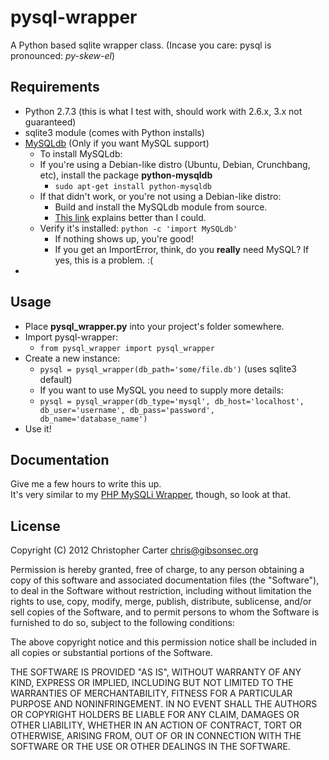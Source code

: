 pysql-wrapper
=============

A Python based sqlite wrapper class. (Incase you care: pysql is pronounced: _py-skew-el_)

Requirements
--
+ Python 2.7.3 (this is what I test with, should work with 2.6.x, 3.x not guaranteed)
+ sqlite3 module (comes with Python installs)
+ [MySQLdb](http://sourceforge.net/projects/mysql-python/) (Only if you want MySQL support)
	+ To install MySQLdb:
	+ If you're using a Debian-like distro (Ubuntu, Debian, Crunchbang, etc), install the package __python-mysqldb__
		+ `sudo apt-get install python-mysqldb`
	+ If that didn't work, or you're not using a Debian-like distro:
		+ Build and install the MySQLdb module from source.
		+ [This link](http://blog.mysqlboy.com/2010/08/installing-mysqldb-python-module.html) explains better than I could.
	+ Verify it's installed: `python -c 'import MySQLdb'`
		+ If nothing shows up, you're good!
		+ If you get an ImportError, think, do you __really__ need MySQL? If yes, this is a problem. :(
+ 


Usage
--
+ Place __pysql_wrapper.py__ into your project's folder somewhere.
+ Import pysql-wrapper:
	+ `from pysql_wrapper import pysql_wrapper`
+ Create a new instance:
	+ `pysql = pysql_wrapper(db_path='some/file.db')` (uses sqlite3 default)
	+ If you want to use MySQL you need to supply more details:
	+ `pysql = pysql_wrapper(db_type='mysql', db_host='localhost', db_user='username', db_pass='password', db_name='database_name')`
+ Use it!

Documentation
--
Give me a few hours to write this up.  
It's very similar to my [PHP MySQLi Wrapper](https://github.com/PigBacon/PHP-MySQLi-Wrapper), though, so look at that.

License
--
Copyright (C) 2012 Christopher Carter <chris@gibsonsec.org>

Permission is hereby granted, free of charge, to any person obtaining a copy of this software and associated documentation files (the "Software"), to deal in the Software without restriction, including without limitation the rights to use, copy, modify, merge, publish, distribute, sublicense, and/or sell copies of the Software, and to permit persons to whom the Software is furnished to do so, subject to the following conditions:

The above copyright notice and this permission notice shall be included in all copies or substantial portions of the Software.

THE SOFTWARE IS PROVIDED "AS IS", WITHOUT WARRANTY OF ANY KIND, EXPRESS OR IMPLIED, INCLUDING BUT NOT LIMITED TO THE WARRANTIES OF MERCHANTABILITY, FITNESS FOR A PARTICULAR PURPOSE AND NONINFRINGEMENT. IN NO EVENT SHALL THE AUTHORS OR COPYRIGHT HOLDERS BE LIABLE FOR ANY CLAIM, DAMAGES OR OTHER LIABILITY, WHETHER IN AN ACTION OF CONTRACT, TORT OR OTHERWISE, ARISING FROM, OUT OF OR IN CONNECTION WITH THE SOFTWARE OR THE USE OR OTHER DEALINGS IN THE SOFTWARE.
